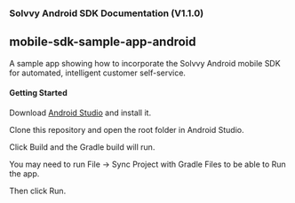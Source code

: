 ### Solvvy Android SDK Documentation (V1.1.0)
## mobile-sdk-sample-app-android

A sample app showing how to incorporate the Solvvy Android mobile SDK for automated, intelligent customer self-service.

#### Getting Started

Download [Android Studio](https://developer.android.com/studio) and install it.

Clone this repository and open the root folder in Android Studio.

Click Build and the Gradle build will run.

You may need to run File -> Sync Project with Gradle Files to be able to Run the app.

Then click Run.
